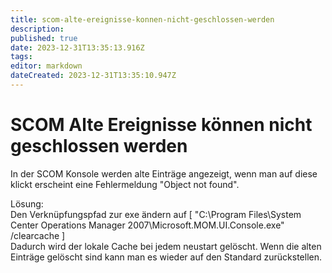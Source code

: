 ```yaml
---
title: scom-alte-ereignisse-konnen-nicht-geschlossen-werden
description: 
published: true
date: 2023-12-31T13:35:13.916Z
tags: 
editor: markdown
dateCreated: 2023-12-31T13:35:10.947Z
---
```


# SCOM Alte Ereignisse können nicht geschlossen werden

In der SCOM Konsole werden alte Einträge angezeigt, wenn man auf diese klickt erscheint eine Fehlermeldung "Object not found".  
  
Lösung:  
Den Verknüpfungspfad zur exe ändern auf \[ "C:\\Program Files\\System Center Operations Manager 2007\\Microsoft.MOM.UI.Console.exe" /clearcache \]  
Dadurch wird der lokale Cache bei jedem neustart gelöscht. Wenn die alten Einträge gelöscht sind kann man es wieder auf den Standard zurückstellen.